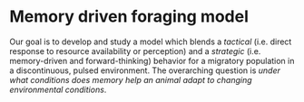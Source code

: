# Memory driven foraging model

Our goal is to develop and study a model which blends a *tactical* (i.e. direct response to resource availability or perception) and a *strategic* (i.e. memory-driven and forward-thinking) behavior for a migratory population in a discontinuous, pulsed environment.  The overarching question is *under what conditions does memory help an animal adapt to changing environmental conditions*. 
